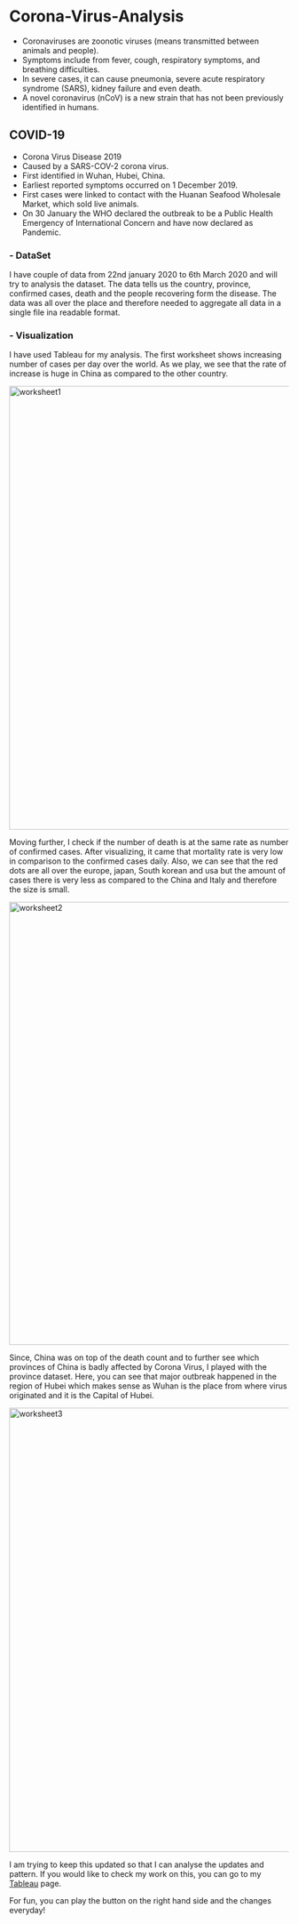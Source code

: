 # Corona-Virus-Analysis

- Coronaviruses are zoonotic viruses (means transmitted between animals and people).
- Symptoms include from fever, cough, respiratory symptoms, and breathing difficulties.
- In severe cases, it can cause pneumonia, severe acute respiratory syndrome (SARS), kidney failure and even death.
- A novel coronavirus (nCoV) is a new strain that has not been previously identified in humans.

## COVID-19

- Corona Virus Disease 2019
- Caused by a SARS-COV-2 corona virus.
- First identified in Wuhan, Hubei, China.
- Earliest reported symptoms occurred on 1 December 2019.
- First cases were linked to contact with the Huanan Seafood Wholesale Market, which sold live animals.
- On 30 January the WHO declared the outbreak to be a Public Health Emergency of International Concern and have now declared as Pandemic.

### - DataSet

I have couple of data from 22nd january 2020 to 6th March 2020 and will try to analysis the dataset. The data tells us the country, province, confirmed cases, death and the people recovering form the disease. The data was all over the place and therefore needed to aggregate all data in a single file ina readable format.

### - Visualization

I have used Tableau for my analysis. The first worksheet shows increasing number of cases per day over the world. As we play, we see that the rate of increase is huge in China as compared to the other country.


<img width="798" alt="worksheet1" src="https://user-images.githubusercontent.com/13045656/76639402-71c22b80-6524-11ea-8792-76f2ed4b45cc.PNG">


Moving further, I check if the number of death is at the same rate as number of confirmed cases. After visualizing, it came that mortality rate is very low in comparison to the confirmed cases daily. Also, we can see that the red dots are all over the europe, japan, South korean and usa but the amount of cases there is very less as compared to the China and Italy and therefore the size is small.


<img width="797" alt="worksheet2" src="https://user-images.githubusercontent.com/13045656/76639837-3f64fe00-6525-11ea-90f5-c1c7a35cdd21.PNG">


Since, China was on top of the death count and to further see which provinces of China is badly affected by Corona Virus, I played with the province dataset. Here, you can see that major outbreak happened in the region of Hubei which makes sense as Wuhan is the place from where virus originated and it is the Capital of Hubei.


<img width="799" alt="worksheet3" src="https://user-images.githubusercontent.com/13045656/76639948-75a27d80-6525-11ea-978b-ccaceb421133.PNG">

I am trying to keep this updated so that I can analyse the updates and pattern. If you would like to check my work on this, you can go to my [Tableau]( https://public.tableau.com/profile/anshusingh#!/vizhome/CoronaVirusAnalysis_15840375259590/totalconfirmedcases) page.

For fun, you can play the button on the right hand side and the changes everyday!
